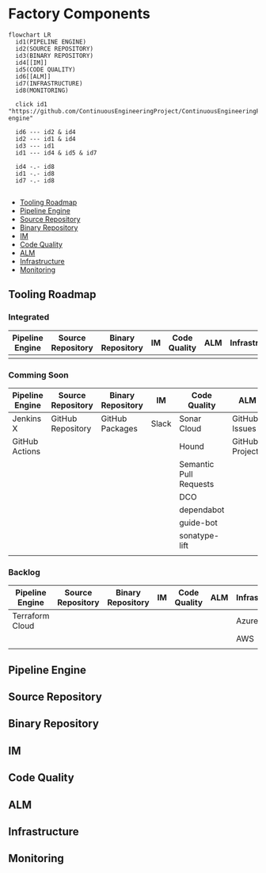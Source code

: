 # Factory Components
<!-- TODO: Description of factory components -->

```mermaid
flowchart LR
  id1(PIPELINE ENGINE)
  id2(SOURCE REPOSITORY)
  id3(BINARY REPOSITORY)
  id4[[IM]]
  id5(CODE QUALITY)
  id6[[ALM]]
  id7(INFRASTRUCTURE)
  id8(MONITORING)
  
  click id1 "https://github.com/ContinuousEngineeringProject/ContinuousEngineeringProject.github.io/tree/main/docs/factory_components.md#pipeline-engine"
  
  id6 --- id2 & id4
  id2 --- id1 & id4
  id3 --- id1
  id1 --- id4 & id5 & id7
  
  id4 -.- id8
  id1 -.- id8
  id7 -.- id8
  
```

<!-- TOC -->
- [Tooling Roadmap](#tooling-roadmap)
- [Pipeline Engine](#pipeline-engine)
- [Source Repository](#source-repository)
- [Binary Repository](#binary-repository)
- [IM](#im)
- [Code Quality](#code-quality)
- [ALM](#alm)
- [Infrastructure](#infrastructure)
- [Monitoring](#monitoring)
<!-- /TOC -->

## Tooling Roadmap
<!-- TODO: Description of the tooling roadmap -->

### Integrated 

| Pipeline Engine | Source Repository | Binary Repository | IM | Code Quality | ALM | Infrastructure | Monitoring |
| --- | --- | --- | --- | --- | --- | --- | --- |
|  |  |  |  |  |  |  |  |

### Comming Soon

| Pipeline Engine | Source Repository | Binary Repository | IM | Code Quality | ALM | Infrastructure | Monitoring |
| --- | --- | --- | --- | --- | --- | --- | --- |
| Jenkins X | GitHub Repository | GitHub Packages | Slack | Sonar Cloud | GitHub Issues | GCP | Lens |
| GitHub Actions |  |  |  | Hound | GitHub Projects |  | Octant |
|  |  |  |  | Semantic Pull Requests |  |  | Lighthouse Dashboard |
|  |  |  |  | DCO |  |  | Grafana |
|  |  |  |  | dependabot |  |  | Prometheus |
|  |  |  |  | guide-bot |  |  |  |
|  |  |  |  | sonatype-lift |  |  |  |
|  |  |  |  |  |  |  |  |


### Backlog

| Pipeline Engine | Source Repository | Binary Repository | IM | Code Quality | ALM | Infrastructure | Monitoring |
| --- | --- | --- | --- | --- | --- | --- | --- |
| Terraform Cloud |  |  |  |  |  | Azure |  |
|  |  |  |  |  |  | AWS |  |
|  |  |  |  |  |  |  |  |


## Pipeline Engine
<!-- TODO: Description of Pipeline Engine component -->

## Source Repository
<!-- TODO: Description of Source Repository component -->

## Binary Repository
<!-- TODO: Description of Binary Repository component -->

## IM
<!-- TODO: Description of IM component -->

## Code Quality
<!-- TODO: Description of Code Quality component -->

## ALM
<!-- TODO: Description of ALM component -->

## Infrastructure
<!-- TODO: Description of Infrastructure component -->

## Monitoring
<!-- TODO: Description of Monitoring component -->

